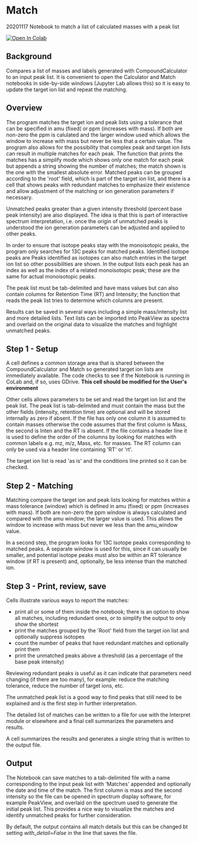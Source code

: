 # Match
20201117 Notebook to match a list of calculated masses with a peak list

[![Open In Colab](https://colab.research.google.com/assets/colab-badge.svg)]( https://colab.research.google.com/github/arbi56/CompoundCalculator/blob/master/Match.ipynb)
## Background
Compares a list of masses and labels generated with CompoundCalculator to an input peak list. It is convenient to open the Calculator and Match notebooks in side-by-side windows (Jupyter Lab allows this) so it is easy to update the target ion list and repeat the matching.

## Overview

The program matches the target ion and peak lists using a tolerance that can be specified in amu (fixed( or ppm (increases with mass). If both are non-zero the ppm is calulated and the larger window used which allows the window to increase with mass but never be less that a certain value. The program also allows for the possibility that complex peak and target ion lists can result in multiple matches for each peak. The function that prints the matches has a simplify mode which shows only one match for each peak but appends a string showing the number of matches; the match shown is the one with the smallest absolute error. Matched peaks can be grouped according to the 'root' field, which is part of the target ion list, and there is a cell that shows peaks with redundant matches to emphasize their existence and allow adjustment of the matching or ion generation parameters if necessary.

Unmatched peaks greater than a given intensity threshold (percent base peak intensity) are also displayed. The idea is that this is part of interactive spectrum interpretation, i.e. once the origin of unmatched peaks is understood the ion generation parameters can be adjusted and applied to other peaks.

In order to ensure that isotope peaks stay with the monoisotopic peaks, the program only searches for 13C peaks for matched peaks. Identified isotope peaks are Peaks identified as isotopes can also match entries in the target ion list so other possibilities are shown. In the output lists each peak has an index as well as the index of a related monoisotopic peak; these are the same for actual monoisotopic peaks.

The peak list must be tab-delimited and have mass values but can also contain columns for Retention Time (RT) and Intensity; the function that reads the peak list tries to determine which columns are present.

Results can be saved in several ways including a simple mass/intensity list and more detailed lists. Text lists can be imported into PeakView as spectra and overlaid on the original data to visualize the matches and highlight unmatched peaks.

## Step 1 - Setup

A cell defines a common storage area that is shared between the CompoundCalculator and Match so generated target ion lists are immediately available. The code checks to see if the Notebook is running in CoLab and, if so, uses GDrive.
**This cell should be modified for the User's environment**

Other cells allows parameters to be set and read the target ion list and the peak list. The peak list is tab-delimited and must contain the mass but the other fields (intensity, retention time) are optional and will be stored internally as zero if absent. If the file has only one column it is assumed to contain masses otherwise the code assumes that the first column is Mass, the second is Inten and the RT is absent. If the file contains a header line it is used to define the order of the columns by looking for matches with common labels e.g. mz, m/z, Mass, etc. for masses. The RT column can only be used via a header line containing 'RT' or 'rt'.

The target ion list is read 'as is' and the conditions line printed so it can be checked.

## Step 2 - Matching

Matching compare the target ion and peak lists looking for matches within a mass tolerance (window) which is defined in amu (fixed) or ppm (increases with mass). If both are non-zero the ppm window is always calculated and compared with the amu window; the larger value is used. This allows the window to increase with mass but never we less than the amu_window value.

In a second step, the program looks for 13C isotope peaks corresponding to matched peaks. A separate window is used for this, since it can usually be smaller, and potential isotope peaks must also be within an RT tolerance window (if RT is present) and, optionally, be less intense than the matched ion.


## Step 3 - Print, review, save

Cells illustrate various ways to report the matches:

- print all or some of them inside the notebook; there is an option to show all matches, including redundant ones, or to simplify the output to only show the shortest
- print the matches grouped by the 'Root' field from the target ion list and optionally suppress isotopes
- count the number of peaks that have redundant matches and optionally print them
- print the unmatched peaks above a threshold (as a percentage of the base peak intensity)

Reviewing redundant peaks is useful as it can indicate that parameters need changing (if there are too many), for example: reduce the matching tolerance, reduce the number of target ions, etc.

The unmatched peak list is a good way to find peaks that still need to be explained and is the first step in further interpretation.

The detailed list of matches can be written to a file for use with the Interpret module or elsewhere and a final cell summarizes the parameters and results.

A cell summarizes the results and generates a single string that is written to the output file.

## Output

The Notebook can save matches to a tab-delimited file with a name corresponding to the input peak list with 'Matches' appended and optionally the date and time of the match. The first column is mass and the second intensity so the file can be opened in spectrum display software, for example PeakView, and overlaid on the spectrum used to generate the initial peak list. This provides a nice way to visualize the matches and identify unmatched peaks for further consideration.

By default, the output contains all match details but this can be changed bt setting *with_detail=False* in the line that saves the file.





